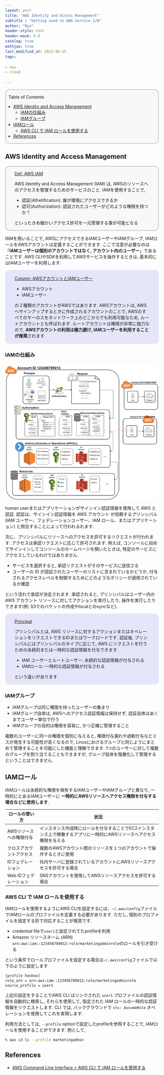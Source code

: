 ```yaml
---
layout: post
title: "AWS Identity and Access Management"
subtitle : "Getting used to AWS Service 1/N"
author: "Ryo"
header-style: text
header-mask: 0.0
catelog: true
mathjax: true
last_modified_at: 2023-09-25
tags:

- aws
- cloud

---
```


<div style='border-radius: 1em; border-style:solid; border-color:#D3D3D3; background-color:#F8F8F8'>

<p class="h4">&nbsp;&nbsp;Table of Contents</p>

<!-- START doctoc generated TOC please keep comment here to allow auto update -->
<!-- DON'T EDIT THIS SECTION, INSTEAD RE-RUN doctoc TO UPDATE -->

- [AWS Identity and Access Management](#aws-identity-and-access-management)
  - [IAMの仕組み](#iam%E3%81%AE%E4%BB%95%E7%B5%84%E3%81%BF)
  - [IAMグループ](#iam%E3%82%B0%E3%83%AB%E3%83%BC%E3%83%97)
- [IAMロール](#iam%E3%83%AD%E3%83%BC%E3%83%AB)
  - [AWS CLI で IAM ロールを使用する](#aws-cli-%E3%81%A7-iam-%E3%83%AD%E3%83%BC%E3%83%AB%E3%82%92%E4%BD%BF%E7%94%A8%E3%81%99%E3%82%8B)
- [References](#references)

<!-- END doctoc generated TOC please keep comment here to allow auto update -->


</div>

## AWS Identity and Access Management

<div style='padding-left: 2em; padding-right: 2em; border-radius: 1em; border-style:solid; border-color:#D3D3D3; background-color:#F8F8F8'>
<p class="h4"><ins>Def: AWS IAM</ins></p>

AWS Identity and Access Management (IAM) は, AWSのリソースへのアクセスを管理するためのサービスのこと.
IAMを使用することで,

- 認証(Athetification): 誰が環境にアクセスできるか
- 認可(Authorization): 認証されたユーザーがどのような権限を持つか？

といったきめ細かいアクセス許可を一元管理する事が可能となる

</div>

IAMを用いることで, AWSにアクセスできるIAMユーザーやIAMグループ, IAMロールをAWSアカウントは定義することができます.
ここで注意が必要なのは「**IAMユーザーは個別のアカウントではなく, アカウント内のユーザー**」であることです.
AWS CLIやSDKを利用してAWSサービスを操作するときは, 基本的にはIAMユーザーを利用します.

<div style='padding-left: 2em; padding-right: 2em; border-radius: 1em; border-style:solid; border-color:#e6e6fa; background-color:#e6e6fa'>
<p class="h4"><ins>Column: AWSアカウントとIAMユーザー</ins></p>

- AWSアカウント
- IAMユーザー

の２種類のアカウントがAWSではあります. AWSアカウントは, AWSへサインアップするときに作成されるアカウントのことで, 
AWSのすべてのサーのスをネットワーク上のどこからでも利用可能なため, ルートアカウントとも呼ばれます. 
ルートアカウントは権限が非常に強力なので, **AWSアカウントの利用は極力避け, IAMユーザーを利用することが推奨**されます

</div>

### IAMの仕組み

<img src="https://github.com/ryonakimageserver/omorikaizuka/blob/master/Development/aws/20230803-aws-iam-structure.png?raw=true">

human userまたはアプリケーションがサインイン認証情報を使用して AWS と認証. 認証は、サインイン認証情報を AWS アカウント が信頼するプリンシパル (IAM ユーザー、フェデレーションユーザー、IAM ロール、またはアプリケーション) と照合することによって行われるれます.

次に、プリンシパルにリソースへのアクセスを許可するリクエストが行われます. アクセスは承認リクエストに応じて許可されます.
例えば, コンソールに初めてサインインしてコンソールのホームページを開いたときは, 特定のサービスにアクセスしているわけではありません. 

- サービスを選択すると, 承認リクエストがそのサービスに送信さる
- ユーザーの ID が認証されたユーザーのリストに含まれているかどうか, 付与されるアクセスレベルを制御するためにどのようなポリシーが適用されているか確認

という流れで承認が決定されます. 承認されると, プリンシパルはユーザー内の AWS アカウント リソースに対してアクションを実行したり, 操作を実行したりできます(例: S3でのバケットの作成やlocalとのsyncなど).

<div style='padding-left: 2em; padding-right: 2em; border-radius: 1em; border-style:solid; border-color:#e6e6fa; background-color:#e6e6fa'>
<p class="h4"><ins>Principal</ins></p>

プリンシパルとは, AWS リソースに対するアクションまたはオペレーションをリクエストできるIDまたはワークロードです. 
認証後, プリンシパルにはプリンシパルのタイプに応じて, AWS にリクエストを行うための永続的または一時的な認証情報を付与できます. 

- IAM ユーザーとルートユーザー: 永続的な認証情報が付与される
- IAMロール: 一時的な認証情報が付与される

という違いがあります. 

</div>

### IAMグループ

- IAMグループは同じ権限を持ったユーザーの集まり
- IAMグループ自体は, AWSへのアクセス認証情報は保持せず, 認証自体はあくまでユーザー単位で行う
- IAMグループの目的は権限を容易に, かつ正確に管理すること

複数のユーザーに同一の権限を個別に与えると, 権限付与漏れや過剰付与などミスが発生する可能性が高くなるので,
Linuxにおけるグループと同じようにまとめて管理することを可能にした機能と理解できます. 1つのユーザーに対して複数のグループを割り当てることもできますが, 
グループ自体を階層化して管理するということはできません.


## IAMロール

IAMロールは永続的な権限を保有するIAMユーザーやIAMグループと異なり, 一時的にとあるIAMユーザーに
**一時的にAWSリソースへアクセス権限を付与する場合などに使用します**. 

|ロールの使い方|状況|
|----|---|
|AWSリソースへの権限付与|インスタンス作成時にロールを付与することでEC2インスタンス上で稼働するアプリに一時的にAWSリソースへアクセス権限を与える|
|クロスアカウントアクセス|複数のAWSアカウント間のリソースを１つのアカウントで操作するときに使用|
|IDフェデレーション|社内サーバに登録されているアカウントにAWSリソースアクセスを許可する場合|
|Web IDフェデレーション|SNSアカウントを使用してAWSリソースアクセスを許可する場合|


### AWS CLI で IAM ロールを使用する

IAMロールを使用するようにAWS CLIを設定するには、`~/.aws/config`ファイルでIAMロールのプロファイルを定義する必要があります.
ただし, 個別のプロファイルを設定する形で対応することが推奨です.

- credential fileで`user1`と設定されてたprofileを利用
- Amazon リソースネーム (ARN) `arn:aws:iam::123456789012:role/marketingadminrole`のロールを引き受ける

という条件でロールプロファイルを設定する場合は`~/.aws/config`ファイルで以下のように設定します

```
[profile hoohoo]
role_arn = arn:aws:iam::123456789012:role/marketingadminrole
source_profile = user1
```

上記の設定をすることでAWS CLI はリンクされた `user1` プロファイルの認証情報を自動的に検索し, それらを使用して, 指定された IAM ロールの一時的な認証情報をリクエストします.
CLI では, バックグラウンドで `sts: AssumeRole` オペレーションを使用してこれを実現します.

利用方法としては, `--profile` optionで設定したprofileを参照することで, IAMロールを使用することができます. 例として, 

```zsh
% aws s3 ls --profile marketingadmin
```






References
------------

- [AWS Command Line Interface > AWS CLI で IAM ロールを使用する](https://docs.aws.amazon.com/ja_jp/cli/latest/userguide/cli-configure-role.html)